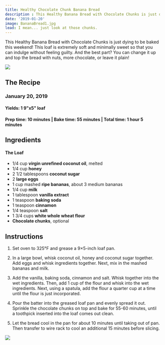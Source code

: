 ```yaml
---
title: Healthy Chocolate Chunk Banana Bread
description : This Healthy Banana Bread with Chocolate Chunks is just dying to be baked this weekend! This loaf is extremely soft and minimally sweet so that you can indulge without feeling guilty. And the best part? You can change it up and top the bread with nuts, more chocolate, or leave it plain!
date: '2019-01-20'
image: BananaBread1.jpg
lead: I mean... just look at those chunks.
---
```

This Healthy Banana Bread with Chocolate Chunks is just dying to be baked this weekend! This loaf is extremely soft and minimally sweet so that you can indulge without feeling guilty. And the best part? You can change it up and top the bread with nuts, more chocolate, or leave it plain!
 
![](BananaBread2.jpg)

## The Recipe
### January 20, 2019

#### Yields: 1 9"x5" loaf 

#### Prep time: 10 minutes | Bake time: 55 minutes | Total time: 1 hour 5 minutes

## Ingredients

#### The Loaf
- 1/4 cup **virgin unrefined coconut oil**, melted 
- 1/4 cup **honey**
- 2 1/2 tablespoons **coconut sugar**
- 2 **large eggs**
- 1 cup mashed **ripe bananas**, about 3 medium bananas
- 1/4 cup **milk**
- 1 tablespoon **vanilla extract**
- 1 teaspoon **baking soda**
- 1 teaspoon **cinnamon**
- 1/4 teaspoon **salt**
- 1 3/4 cups **white whole wheat flour**
- **Chocolate chunks**, optional

## Instructions
1. Set oven to 325°F and grease a 9×5-inch loaf pan.

2. In a large bowl, whisk coconut oil, honey and coconut sugar together. Add eggs and whisk ingredients together. Next, mix in the mashed bananas and milk. 

3. Add the vanilla, baking soda, cinnamon and salt. Whisk together into the wet ingredients. Then, add 1 cup of the flour and whisk into the wet ingredients. Next, using a spatula, add the flour a quarter cup at a time until the flour is just incorporated. 

4. Pour the batter into the greased loaf pan and evenly spread it out. Sprinkle the chocolate chunks on top and bake for 55-60 minutes, until a toothpick inserted into the loaf comes out clean. 

5. Let the bread cool in the pan for about 10 minutes until taking out of pan. Then transfer to wire rack to cool an additional 15 minutes before slicing. 


![](BananaBread3.jpg)

